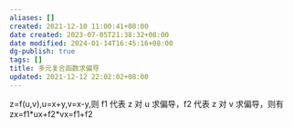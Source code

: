 ```yaml
---
aliases: []
created: 2021-12-10 11:00:41+08:00
date created: 2023-07-05T21:38:32+08:00
date modified: 2024-01-14T16:45:16+08:00
dg-publish: true
tags: []
title: 多元复合函数求偏导
updated: 2021-12-12 22:02:02+08:00
---
```


z=f(u,v),u=x+y,v=x-y,则 f1 代表 z 对 u 求偏导，f2 代表 z 对 v 求偏导，则有 zx=f1\*ux+f2\*vx=f1+f2